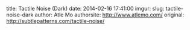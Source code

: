 title:  Tactile Noise (Dark)
date:   2014-02-16 17:41:00
imgur:
slug: tactile-noise-dark
author: Atle Mo
authorsite: http://www.atlemo.com/
original: http://subtlepatterns.com/tactile-noise/
